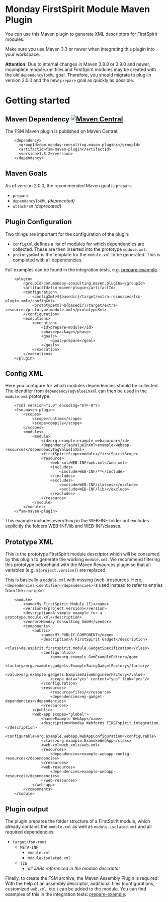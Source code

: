 # Monday FirstSpirit Module Maven Plugin

You can use this Maven plugin to generate XML descriptors for FirstSpirit modules.

Make sure you use Maven 3.3 or newer when integrating this plugin into your workspace.

**Attention:** Due to internal changes in Maven 3.8.8 or 3.9.0 and newer, incomplete module.xml files and
FirstSpirit modules may be created with the old `dependencyToXML` goal. Therefore, you should migrate to
plug-in version 2.0.0 and the new `prepare` goal as quickly as possible.

# Getting started

## Maven Dependency [![Maven Central](https://maven-badges.herokuapp.com/maven-central/com.monday-consulting.maven.plugins/fsm-maven-plugin/badge.svg?style=flat)](http://mvnrepository.com/artifact/com.monday-consulting.maven.plugins/fsm-maven-plugin)

The FSM Maven plugin is published on Maven Central:

```
    <dependency>
      <groupId>com.monday-consulting.maven.plugins</groupId>
      <artifactId>fsm-maven-plugin</artifactId>
      <version>1.8.2</version>
    </dependency>
```

## Maven Goals

As of version 2.0.0, the recommended Maven goal is `prepare`.

- `prepare`
- `dependencyToXML` _(deprecated)_
- `attachFSM` _(deprecated)_

## Plugin Configuration

Two things are important for the configuration of the plugin:
- `configXml` defines a list of modules for which dependencies are collected. These are then inserted into the prototype
`module.xml`.
- `prototypeXml` is the template for the `module.xml` to be generated. This is completed with all dependencies.

Full examples can be found in the integration tests, e.g. [prepare-example](./src/it/prepare-example).

```
    <plugin>
        <groupId>com.monday-consulting.maven.plugins</groupId>
        <artifactId>fsm-maven-plugin</artifactId>
        <configuration>
            <configXml>${basedir}/target/extra-resources/fsm-plugin.xml</configXml>
            <prototypeXml>${basedir}/target/extra-resources/prototype.module.xml</prototypeXml>
        </configuration>
        <executions>
            <execution>
                <id>prepare-module</id>
                <phase>package</phase>
                <goals>
                    <goal>prepare</goal>
                </goals>
            </execution>
        </executions>
    </plugin>
```

## Config XML

Here you configure for which modules dependencies should be collected. The identifier from `dependencyTagValueInXml`
can then be used in the `module.xml` prototype.

```
    <?xml version="1.0" encoding="UTF-8"?>
    <fsm-maven-plugin>
        <scopes>
            <scope>runtime</scope>
            <scope>compile</scope>
        </scopes>
        <modules>
            <module>
                <id>org.example:example-webapp:war</id>
                <dependencyTagValueInXml>example-webapp-resources</dependencyTagValueInXml>
                <firstSpiritScope>module</firstSpiritScope>
                <resource>
                    <web-xml>WEB-INF/web.xml</web-xml>
                    <includes>
                        <include>WEB-INF/**</include>
                    </includes>
                    <excludes>
                        <exclude>WEB-INF/classes/</exclude>
                        <exclude>WEB-INF/lib/</exclude>
                    </excludes>
                </resource>
            </module>
        </modules>
    </fsm-maven-plugin>
```
This example includes everything in the WEB-INF folder but excludes explicitly the folders WEB-INF/lib and WEB-INF/classes.

## Prototype XML

This is the prototype FirstSpirit module descriptor which will be consumed by this plugin to generate the working
`module.xml`. We recommend filtering this prototype beforehand with the Maven Resources plugin so that all variables
(e.g. `${project.version}`) are replaced.

This is basically a `module.xml` with missing (web-)resources. Here, `<dependencies>identifier</dependencies>` is used
instead to refer to entries from the `configXml`.

```
    <module>
        <name>My FirstSpirit Module (I)</name>
        <version>${project.version}</version>
        <description>A simple example for a prototype.module.xml</description>
        <vendor>Monday Consulting GmbH</vendor>
        <components>
            <public>
                <name>MY_PUBLIC_COMPONENT</name>
                <description>A FirstSpirit Gadget</description>
                <class>de.espirit.firstspirit.module.GadgetSpecification</class>
                <configuration>
                    <gom>org.example.GomExampleEditor</gom>
                    <factory>org.example.gadgets.ExampleSwingGadgetFactory</factory>
                    <value>org.example.gadgets.ExmplaeValueEngineerFactory</value>
                    <scope data="yes" content="yes" link="yes"/>
                </configuration>
                <resources>
                    <resource>files/</resource>
                    <dependencies>my-gadget-dependencies</dependencies>
                </resources>
            </public>
            <web-app scopes="global">
                <name>Example WebApp</name>
                <description>Monday Webforms FIRSTspirit integration.</description>
                <configurable>org.example.webapp.WebAppConfiguration</configurable>
                <class>org.example.ExanokeWebApp</class>
                <web-xml>web.xml</web-xml>
                <resources>
                    <dependencies>example-webapp-config-resources</dependencies>
                </resources>
                <web-resources>
                    <dependencies>example-webapp-resources</dependencies>
                </web-resources>
            </web-app>
        </components>
    </module>
```

## Plugin output

The plugin prepares the folder structure of a FirstSpirit module, which already contains the `module.xml` as well as
`module-isolated.xml` and all required dependencies:

- `target/fsm-root`
  - `META-INF`
    - `module.xml`
    - `module-isolated.xml`
  - `lib`
    - _all JARs referenced in the module descriptor_

Finally, to create the FSM archive, the Maven Assembly Plugin is required. With the help of an assembly descriptor,
additional files (configurations, customized `web.xml`, etc.) can be added to the module. You can find examples of
this in the integration tests: [prepare-example](./src/it/prepare-example).
